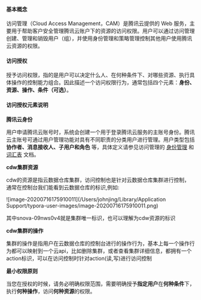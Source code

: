 #### 基本概念

访问管理（Cloud Access Management，CAM）是腾讯云提供的 Web 服务，主要用于帮助客户安全管理腾讯云账户下的资源的访问权限。用户可以通过访问管理创建、管理和销毁用户（组），并使用身份管理和策略管理控制其他用户使用腾讯云资源的权限。

#### 访问授权

授予访问权限，指的是用户可以决定什么人、在何种条件下、对哪些资源、执行具体操作的控制能力组合。因此描述一个访问权限行为，通常包括四个元素：**身份、资源、操作、条件（可选）**。

#### 访问授权元素说明

**腾讯云身份**

用户申请腾讯云账号时，系统会创建一个用于登录腾讯云服务的主账号身份。腾讯云主账号可通过用户管理功能对具有不同职责的分类用户进行管理。用户类型包括 **协作者、消息接收人、子用户和角色** 等，具体定义请参见访问管理的 [身份管理](https://cloud.tencent.com/document/product/598/13665) 和 [词汇表](https://cloud.tencent.com/document/product/598/18564) 文档。

**cdw集群资源**

cdw的资源是指云数据仓库集群，访问控制也是针对云数据仓库集群进行控制，通常在控制台我们能看到云数据仓库的标识,例如:

![image-20200716175910011](/Users/johnjing/Library/Application Support/typora-user-images/image-20200716175910011.png)

其中snova-09nws0v4就是集群唯一标识，也可以理解为cdw资源的标识

**cdw集群的操作**

集群的操作是指用户在云数据仓库的控制台进行的操作行为，基本上每一个操作行为都可以映射到一个云api，比如删除集群，或者查看集群详细信息，都拥有一个action标识，可以在访问控制时针对action(读,写)进行访问控制

**最小权限原则**

当您在授权的时候，请务必明确权限范围，需要明确授予**指定用户**在**何种条件**下，执行**何种操作**，访问**何种资源**的权限。


